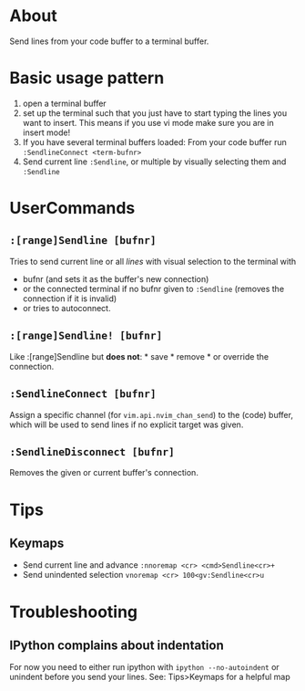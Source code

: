 # About
Send lines from your code buffer to a terminal buffer.

# Basic usage pattern

1. open a terminal buffer
2. set up the terminal such that you just have to start typing the lines
   you want to insert. This means if you use vi mode make sure you are
   in insert mode!
3. If you have several terminal buffers loaded: From your code buffer
   run `:SendlineConnect <term-bufnr>`
4. Send current line `:Sendline`, or multiple by visually selecting them
   and `:Sendline`

# UserCommands

## `:[range]Sendline [bufnr]`
Tries to send current line or all *lines* with visual selection
to the terminal with
  * bufnr (and sets it as the buffer's new connection)
  * or the connected terminal if no bufnr given to `:Sendline` (removes
    the connection if it is invalid)
  * or tries to autoconnect.

## `:[range]Sendline! [bufnr]`
Like :[range]Sendline but **does not**:
    * save
    * remove
    * or override
the connection.

## `:SendlineConnect [bufnr]`
Assign a specific channel (for `vim.api.nvim_chan_send`) to the (code)
buffer, which will be used to send lines if no explicit target was
given.

## `:SendlineDisconnect [bufnr]`
Removes the given or current buffer's connection.

# Tips
## Keymaps
* Send current line and advance `:nnoremap <cr> <cmd>Sendline<cr>+`
* Send unindented selection `vnoremap <cr> 100<gv:Sendline<cr>u`

# Troubleshooting
## IPython complains about indentation
For now you need to either run ipython with `ipython --no-autoindent` or
unindent before you send your lines. See: Tips>Keymaps for a helpful map
